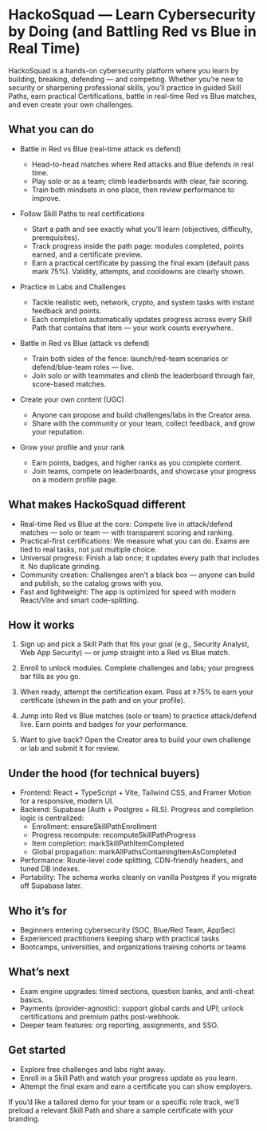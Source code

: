 # HackoSquad — Learn Cybersecurity by Doing (and Battling Red vs Blue in Real Time)

HackoSquad is a hands-on cybersecurity platform where you learn by building, breaking, defending — and competing. Whether you’re new to security or sharpening professional skills, you’ll practice in guided Skill Paths, earn practical Certifications, battle in real-time Red vs Blue matches, and even create your own challenges.

## What you can do

- Battle in Red vs Blue (real-time attack vs defend)
  - Head-to-head matches where Red attacks and Blue defends in real time.
  - Play solo or as a team; climb leaderboards with clear, fair scoring.
  - Train both mindsets in one place, then review performance to improve.

- Follow Skill Paths to real certifications
  - Start a path and see exactly what you’ll learn (objectives, difficulty, prerequisites).
  - Track progress inside the path page: modules completed, points earned, and a certificate preview.
  - Earn a practical certificate by passing the final exam (default pass mark 75%). Validity, attempts, and cooldowns are clearly shown.

- Practice in Labs and Challenges
  - Tackle realistic web, network, crypto, and system tasks with instant feedback and points.
  - Each completion automatically updates progress across every Skill Path that contains that item — your work counts everywhere.

- Battle in Red vs Blue (attack vs defend)
  - Train both sides of the fence: launch/red-team scenarios or defend/blue-team roles — live.
  - Join solo or with teammates and climb the leaderboard through fair, score-based matches.

- Create your own content (UGC)
  - Anyone can propose and build challenges/labs in the Creator area.
  - Share with the community or your team, collect feedback, and grow your reputation.

- Grow your profile and your rank
  - Earn points, badges, and higher ranks as you complete content.
  - Join teams, compete on leaderboards, and showcase your progress on a modern profile page.

## What makes HackoSquad different

- Real-time Red vs Blue at the core: Compete live in attack/defend matches — solo or team — with transparent scoring and ranking.
- Practical-first certifications: We measure what you can do. Exams are tied to real tasks, not just multiple choice.
- Universal progress: Finish a lab once; it updates every path that includes it. No duplicate grinding.
- Community creation: Challenges aren’t a black box — anyone can build and publish, so the catalog grows with you.
- Fast and lightweight: The app is optimized for speed with modern React/Vite and smart code-splitting.

## How it works

1) Sign up and pick a Skill Path that fits your goal (e.g., Security Analyst, Web App Security) — or jump straight into a Red vs Blue match.

2) Enroll to unlock modules. Complete challenges and labs; your progress bar fills as you go.

3) When ready, attempt the certification exam. Pass at ≥75% to earn your certificate (shown in the path and on your profile).

4) Jump into Red vs Blue matches (solo or team) to practice attack/defend live. Earn points and badges for your performance.

5) Want to give back? Open the Creator area to build your own challenge or lab and submit it for review.

## Under the hood (for technical buyers)

- Frontend: React + TypeScript + Vite, Tailwind CSS, and Framer Motion for a responsive, modern UI.
- Backend: Supabase (Auth + Postgres + RLS). Progress and completion logic is centralized:
  - Enrollment: ensureSkillPathEnrollment
  - Progress recompute: recomputeSkillPathProgress
  - Item completion: markSkillPathItemCompleted
  - Global propagation: markAllPathsContainingItemAsCompleted
- Performance: Route-level code splitting, CDN-friendly headers, and tuned DB indexes.
- Portability: The schema works cleanly on vanilla Postgres if you migrate off Supabase later.

## Who it’s for

- Beginners entering cybersecurity (SOC, Blue/Red Team, AppSec)
- Experienced practitioners keeping sharp with practical tasks
- Bootcamps, universities, and organizations training cohorts or teams

## What’s next

- Exam engine upgrades: timed sections, question banks, and anti-cheat basics.
- Payments (provider-agnostic): support global cards and UPI; unlock certifications and premium paths post-webhook.
- Deeper team features: org reporting, assignments, and SSO.

## Get started

- Explore free challenges and labs right away.
- Enroll in a Skill Path and watch your progress update as you learn.
- Attempt the final exam and earn a certificate you can show employers.

If you’d like a tailored demo for your team or a specific role track, we’ll preload a relevant Skill Path and share a sample certificate with your branding.
